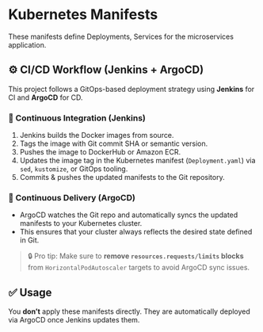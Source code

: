 # Kubernetes Manifests

These manifests define Deployments, Services for the microservices application.

## ⚙️ CI/CD Workflow (Jenkins + ArgoCD)

This project follows a GitOps-based deployment strategy using **Jenkins** for CI and **ArgoCD** for CD.

### 🧪 Continuous Integration (Jenkins)
1. Jenkins builds the Docker images from source.
2. Tags the image with Git commit SHA or semantic version.
3. Pushes the image to DockerHub or Amazon ECR.
4. Updates the image tag in the Kubernetes manifest (`Deployment.yaml`) via `sed`, `kustomize`, or GitOps tooling.
5. Commits & pushes the updated manifests to the Git repository.

### 🚀 Continuous Delivery (ArgoCD)
- ArgoCD watches the Git repo and automatically syncs the updated manifests to your Kubernetes cluster.
- This ensures that your cluster always reflects the desired state defined in Git.

> 🔒 Pro tip: Make sure to **remove `resources.requests/limits` blocks** from `HorizontalPodAutoscaler` targets to avoid ArgoCD sync issues.

## ✅ Usage

You **don’t** apply these manifests directly. They are automatically deployed via ArgoCD once Jenkins updates them.



